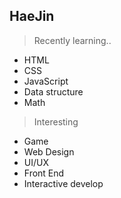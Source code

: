 ## HaeJin

> Recently learning..
- HTML 
- CSS
- JavaScript 
- Data structure
- Math

> Interesting
- Game
- Web Design
- UI/UX
- Front End
- Interactive develop


<!---
KHyan/KHyan is a ✨ special ✨ repository because its `README.md` (this file) appears on your GitHub profile.
You can click the Preview link to take a look at your changes.
--->
